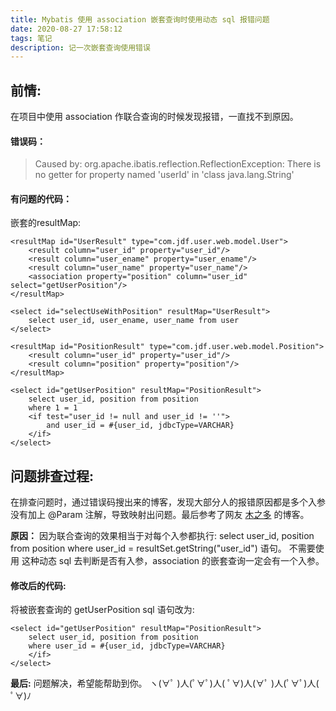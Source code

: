 ```yaml
---
title: Mybatis 使用 association 嵌套查询时使用动态 sql 报错问题
date: 2020-08-27 17:58:12
tags: 笔记
description: 记一次嵌套查询使用错误
---
```

## 前情:
在项目中使用 association 作联合查询的时候发现报错，一直找不到原因。

#### 错误码：
> Caused by: org.apache.ibatis.reflection.ReflectionException: There is no getter for property named 'userId' in 'class java.lang.String'

#### 有问题的代码：
嵌套的resultMap:
```
<resultMap id="UserResult" type="com.jdf.user.web.model.User">
    <result column="user_id" property="user_id"/>
    <result column="user_ename" property="user_ename"/>
    <result column="user_name" property="user_name"/>
    <association property="position" column="user_id" select="getUserPosition"/>
</resultMap>

<select id="selectUseWithPosition" resultMap="UserResult">
    select user_id, user_ename, user_name from user
</select>

<resultMap id="PositionResult" type="com.jdf.user.web.model.Position">
    <result column="user_id" property="user_id"/>
    <result column="position" property="position"/>
</resultMap>

<select id="getUserPosition" resultMap="PositionResult">
    select user_id, position from position
    where 1 = 1
    <if test="user_id != null and user_id != ''">
        and user_id = #{user_id, jdbcType=VARCHAR}
    </if>
</select>
```
## 问题排查过程:
在排查问题时，通过错误码搜出来的博客，发现大部分人的报错原因都是多个入参没有加上 @Param 注解，导致映射出问题。最后参考了网友 [木之多](https://www.shuzhiduo.com/A/nAJv6rRxJr/) 的博客。

**原因：**
因为联合查询的效果相当于对每个入参都执行: select user_id, position from position where user_id = resultSet.getString("user_id") 语句。
不需要使用 <if test="user_id != null and user_id != ''"> 这种动态 sql 去判断是否有入参，association 的嵌套查询一定会有一个入参。

#### 修改后的代码:
将被嵌套查询的 getUserPosition sql 语句改为:
```
<select id="getUserPosition" resultMap="PositionResult">
    select user_id, position from position
    where user_id = #{user_id, jdbcType=VARCHAR}
    </if>
</select>
```

**最后:** 问题解决，希望能帮助到你。
ヽ(∀ﾟ )人(ﾟ∀ﾟ)人( ﾟ∀)人(∀ﾟ )人(ﾟ∀ﾟ)人( ﾟ∀)ﾉ
